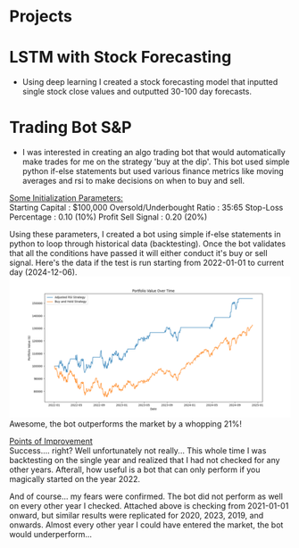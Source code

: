 # Projects

# LSTM with Stock Forecasting
- Using deep learning I created a stock forecasting model that inputted single stock close values and outputted 30-100 day forecasts.

# Trading Bot S&P
- I was interested in creating an algo trading bot that would automatically make trades for me on the strategy 'buy at the dip'. This bot used simple python if-else statements but used various finance metrics like moving averages and rsi to make decisions on when to buy and sell.

<ins> Some Initialization Parameters: </ins> \
  Starting Capital : $100,000
  Oversold/Underbought Ratio : 35:65
  Stop-Loss Percentage : 0.10 (10%)
  Profit Sell Signal : 0.20 (20%)
 
  Using these parameters, I created a bot using simple if-else statements in python to loop through historical data (backtesting). Once the bot validates that all the conditions have passed it will either conduct it's buy or sell signal.
  Here's the data if the test is run starting from 2022-01-01 to current day (2024-12-06).
  ![alt text](https://github.com/vnvashist/Projects/blob/master/S%26P%20Bot%202022.png?raw=True)
  Awesome, the bot outperforms the market by a whopping 21%!

<ins> Points of Improvement </ins> \
  Success.... right? Well unfortunately not really... This whole time I was backtesting on the single year and realized that I had not checked for any other years. Afterall, how useful is a bot that can only perform if you magically started on the year 2022.
  
  And of course... my fears were confirmed. The bot did not perform as well on every other year I checked. Attached above is checking from 2021-01-01 onward, but similar results were replicated for 2020, 2023, 2019, and onwards. Almost every other year I could have entered the market, the bot would underperform...
  
